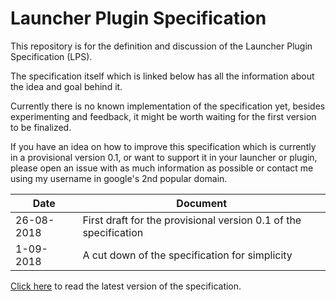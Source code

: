 # Launcher Plugin Specification

This repository is for the definition and discussion of the Launcher Plugin Specification (LPS).  

The specification itself which is linked below has all the information about the idea and goal behind it.

Currently there is no known implementation of the specification yet, besides experimenting and feedback, it might be worth waiting for the first version to be finalized.

If you have an idea on how to improve this specification which is currently in a provisional version 0.1, or want to support it in your launcher or plugin, please open an issue with as much information as possible or contact me using my username in google's 2nd popular domain.

Date | Document
---|---
26-08-2018 | First draft for the provisional version 0.1 of the specification
1-09-2018 | A cut down of the specification for simplicity

[Click here](versions/0.1_provisional.md) to read the latest version of the specification.
